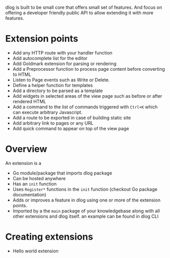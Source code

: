 dlog is built to be small core that offers small set of features. And focus on offering a developer friendly public API to allow extending it with more features.

# Extension points

- Add any HTTP route with your handler function
- Add autocomplete list for the editor
- Add Goldmark extension for parsing or rendering
- Add a Preprocessor function to process page content before converting to HTML
- Listen to Page events such as Write or Delete.
- Define a helper function for templates
- Add a directory to be parsed as a template
- Add widgets in selected areas of the view page such as before or after rendered HTML
- Add a command to the list of commands triggered with `Ctrl+K` which can execute arbitrary Javascript.
- Add a route to be exported in case of building static site
- Add arbitrary link to pages or any URL
- Add quick command to appear on top of the view page

# Overview

An extension is a 

* Go module/package that imports dlog package
* Can be hosted anywhere
*  Has an `init` function
*  Uses `Register*` functions in the `init` function (checkout Go package documentation)
*  Adds or improves a feature in dlog using one or more of the extension points.
*  Imported by a the `main` package of your knowledgebase along with all other extensions and dlog itself. an example can be found in dlog CLI

# Creating extensions

* Hello world extension